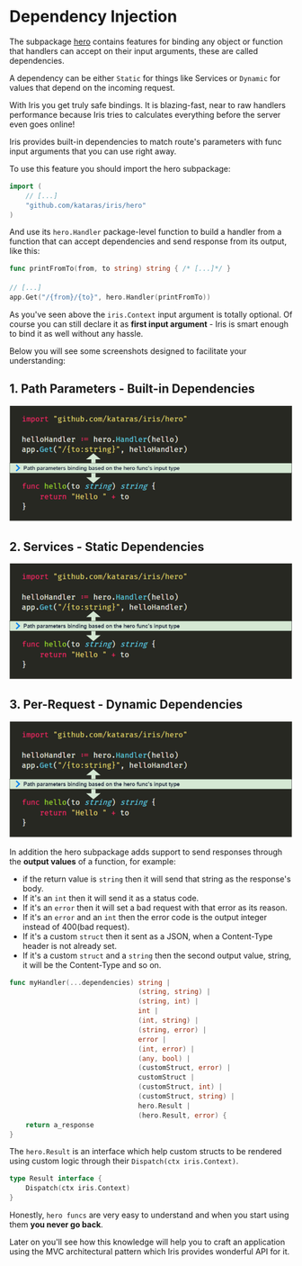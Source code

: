 # Dependency Injection

The subpackage [hero](https://github.com/kataras/iris/tree/master/hero) contains features for binding any object or function that handlers can accept on their input arguments, these are called dependencies.

A dependency can be either `Static` for things like Services or `Dynamic` for values that depend on the incoming request.

With Iris you get truly safe bindings. It is blazing-fast, near to raw handlers performance because Iris tries to calculates everything before the server even goes online!

Iris provides built-in dependencies to match route's parameters with func input arguments that you can use right away.

To use this feature you should import the hero subpackage:

```go
import (
    // [...]
    "github.com/kataras/iris/hero"
)
```

And use its `hero.Handler` package-level function to build a handler from a function that can accept dependencies and send response from its output, like this:

```go
func printFromTo(from, to string) string { /* [...]*/ }

// [...]
app.Get("/{from}/{to}", hero.Handler(printFromTo))
```

As you've seen above the `iris.Context` input argument is totally optional. Of course you can still declare it as **first input argument** - Iris is smart enough to bind it as well without any hassle.

Below you will see some screenshots designed to facilitate your understanding:

## 1. Path Parameters - Built-in Dependencies

![\_assets/hero-1-monokai.png](.gitbook/assets/hero-1-monokai.png)

## 2. Services - Static Dependencies

![\_assets/hero-2-monokai.png](.gitbook/assets/hero-1-monokai%20%281%29.png)

## 3. Per-Request - Dynamic Dependencies

![\_assets/hero-3-monokai.png](.gitbook/assets/hero-1-monokai%20%282%29.png)

In addition the hero subpackage adds support to send responses through the **output values** of a function, for example:

* if the return value is `string` then it will send that string as the response's body.
* If it's an `int` then it will send it as a status code.
* If it's an `error` then it will set a bad request with that error as its reason.
* If it's an `error` and an `int` then the error code is the output integer instead of 400\(bad request\).
* If it's a custom `struct` then it sent as a JSON, when a Content-Type header is not already set.
* If it's a custom `struct` and a `string` then the second output value, string, it will be the Content-Type and so on.

```go
func myHandler(...dependencies) string |
                                (string, string) |
                                (string, int) |
                                int |
                                (int, string) |
                                (string, error) |
                                error |
                                (int, error) |
                                (any, bool) |
                                (customStruct, error) |
                                customStruct |
                                (customStruct, int) |
                                (customStruct, string) |
                                hero.Result |
                                (hero.Result, error) {
    return a_response
}
```

The `hero.Result` is an interface which help custom structs to be rendered using custom logic through their `Dispatch(ctx iris.Context)`.

```go
type Result interface {
    Dispatch(ctx iris.Context)
}
```

Honestly, `hero funcs` are very easy to understand and when you start using them **you never go back**.

Later on you'll see how this knowledge will help you to craft an application using the MVC architectural pattern which Iris provides wonderful API for it.

